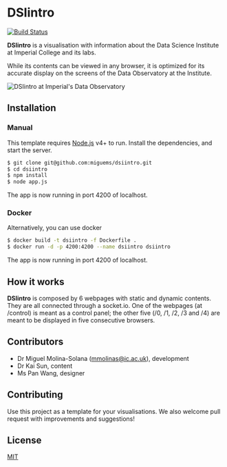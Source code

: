 # DSIintro

[![Build Status](https://travis-ci.com/dsi-icl/gdo-dsivisrepo.svg?token=YUxqhPG5YE8VqxbwGkhL&branch=master)](https://travis-ci.com/dsi-icl/gdo-dsivisrepo)

**DSIintro** is a visualisation with information about the Data Science Institute at Imperial College and its labs. 

While its contents can be viewed in any browser, it is optimized for its accurate display on the screens of the Data Observatory at the Institute. 

![DSIintro at Imperial's Data Observatory](https://github.com/miguems/dsiintro/raw/master/src/common/images/photo.jpg "DSIintro at Imperial's Data Observatory")



## Installation

### Manual
This template requires [Node.js](https://nodejs.org/) v4+ to run.
Install the dependencies, and start the server.

```sh
$ git clone git@github.com:miguems/dsiintro.git
$ cd dsiintro
$ npm install
$ node app.js
```

The app is now running in port 4200 of localhost.

### Docker
Alternatively, you can use docker
```sh
$ docker build -t dsiintro -f Dockerfile .
$ docker run -d -p 4200:4200 --name dsiintro dsiintro
```

The app is now running in port 4200 of localhost.

## How it works
**DSIintro** is composed by 6 webpages with static and dynamic contents. They are all connected through a socket.io. One of the webpages (at /control) is meant as a control panel; the other five (/0, /1, /2, /3 and /4) are meant to be displayed in five consecutive browsers.


## Contributors
* Dr Miguel Molina-Solana (mmolinas@ic.ac.uk), development
* Dr Kai Sun, content
* Ms Pan Wang, designer


## Contributing
Use this project as a template for your visualisations.
We also welcome pull request with improvements and suggestions!



## License
[MIT](https://github.com/miguems/dsiintro/blob/master/LICENSE.md)
